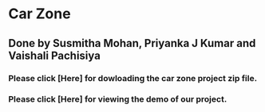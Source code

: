 # Car Zone 

## Done by Susmitha Mohan, Priyanka J Kumar and Vaishali Pachisiya

### Please click [Here] for dowloading the car zone project zip file.

### Please click [Here] for viewing the demo of our project.


